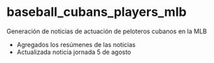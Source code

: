 # baseball_cubans_players_mlb

Generación de noticias de actuación de peloteros cubanos en la MLB
- Agregados los resúmenes de las noticias
- Actualizada noticia jornada 5 de agosto
